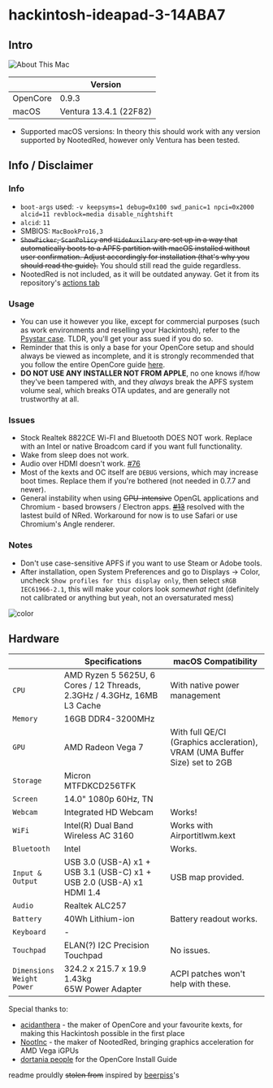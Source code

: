 # hackintosh-ideapad-3-14ABA7
## Intro
![About This Mac](https://media.discordapp.net/attachments/974277281990209606/1127549519958134794/image.png)

|          | Version                 |
|----------|-------------------------|
| OpenCore | 0.9.3                   |
| macOS    | Ventura 13.4.1 (22F82) |

- Supported macOS versions: In theory this should work with any version supported by NootedRed, however only Ventura has been tested.

## Info / Disclaimer
### Info
- `boot-args` used: `-v keepsyms=1 debug=0x100 swd_panic=1 npci=0x2000 alcid=11 revblock=media disable_nightshift`
- `alcid`: `11`
- SMBIOS: `MacBookPro16,3`
- ~~`ShowPicker`, `ScanPolicy` and `HideAuxilary` are set up in a way that automatically boots to a APFS partition with macOS installed without user confirmation. Adjust accordingly for installation (that's why you should read the guide).~~ You should still read the guide regardless.
- NootedRed is not included, as it will be outdated anyway. Get it from its repository's [actions tab](https://github.com/ChefKissInc/NootedRed/actions)
### Usage
- You can use it however you like, except for commercial purposes (such as work environments and reselling your Hackintosh), refer to the [Psystar case](https://en.wikipedia.org/wiki/Psystar_Corporation). TLDR, you'll get your ass sued if you do so.
- Reminder that this is only a base for your OpenCore setup and should always be viewed as incomplete, and it is strongly recommended that you follow the entire OpenCore guide [here](https://dortania.github.io/OpenCore-Install-Guide/). 
- **DO NOT USE ANY INSTALLER NOT FROM APPLE**, no one knows if/how they've been tampered with, and they *always* break the APFS system volume seal, which breaks OTA updates, and are generally not trustworthy at all.
### Issues
- Stock Realtek 8822CE Wi-FI and Bluetooth DOES NOT work. Replace with an Intel or native Broadcom card if you want full functionality.
- Wake from sleep does not work.
- Audio over HDMI doesn't work. [#76](https://github.com/NootInc/NootedRed/issues/76)
- Most of the kexts and OC itself are `DEBUG` versions, which may increase boot times. Replace them if you're bothered (not needed in 0.7.7 and newer).
- General instability when using ~~GPU-intensive~~ OpenGL applications and Chromium - based browsers / Electron apps. ~~[#13](https://github.com/NootInc/NootedRed/issues/13)~~ resolved with the lastest build of NRed. Workaround for now is to use Safari or use Chromium's Angle renderer.
### Notes
- Don't use case-sensitive APFS if you want to use Steam or Adobe tools.
- After installation, open System Preferences and go to Displays -> Color, uncheck `Show profiles for this display only`, then select `sRGB IEC61966-2.1`, this will make your colors look *somewhat* right (definitely not calibrated or anything but yeah, not an 
oversaturated mess)
 
![color](https://media.discordapp.net/attachments/885809091459575828/966112499487346718/unknown.png)
## Hardware

|                                           | Specifications                                                                | macOS Compatibility                                                                                                                   |
| ----------------------------------------- | ----------------------------------------------------------------------------- | --------------------------------------------------------------------------------------------------------------------------------------------- |
| ``CPU``                                   | AMD Ryzen 5 5625U, 6 Cores / 12 Threads, 2.3GHz / 4.3GHz, 16MB L3 Cache | With native power management|
| ``Memory``                                | 16GB DDR4-3200MHz                                  |                                                                                                                                               |
| ``GPU``                                   | AMD Radeon Vega 7                                                       | With full QE/CI (Graphics accleration), VRAM (UMA Buffer Size) set to 2GB|
| ``Storage``                               | Micron MTFDKCD256TFK                                              |                                                                                                                                              |
| ``Screen``                                | 14.0" 1080p 60Hz, TN                                            |                                                                                                                                               |
| ``Webcam``                                | Integrated HD Webcam                                                          | Works!|
| ``WiFi``                                  | Intel(R) Dual Band Wireless AC 3160                                                        | Works with Airportitlwm.kext                                                                |
| ``Bluetooth``                             | Intel                                                                         | Works. |
| ``Input & Output``                        | USB 3.0 (USB-A) x1 + USB 3.1 (USB-C) x1 + USB 2.0 (USB-A) x1<br>HDMI 1.4                    | USB map provided. |
| ``Audio``                            | Realtek ALC257                                                      |                                                                                                                                               |
| ``Battery``                               | 40Wh Lithium-ion                                                                  | Battery readout works.|
| ``Keyboard``                              | -||
| ``Touchpad``                              | ELAN(?) I2C Precision Touchpad                                                                | No issues.                                                                                            |
| ``Dimensions``<br>``Weight``<br>``Power`` | 324.2 x 215.7 x 19.9<br>1.43kg<br>65W Power Adapter                        | ACPI patches won't help with these.|

Special thanks to:
- [acidanthera](https://github.com/acidanthera) - the maker of OpenCore and your favourite kexts, for making this Hackintosh possible in the first place
- [NootInc](https://github.com/NootInc) - the maker of NootedRed, bringing graphics acceleration for AMD Vega iGPUs
- [dortania people](https://github.com/orgs/dortania/people) for the OpenCore Install Guide

readme prouldly ~~stolen from~~ inspired by [beerpiss](https://github.com/beerpiss/dell-vostro-15-3568-hackintosh)'s

